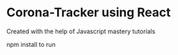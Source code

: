 # Corona-Tracker using React
Created with the help of Javascript mastery tutorials

npm install to run
